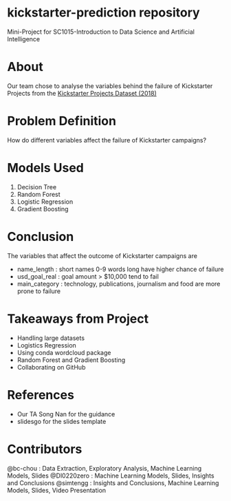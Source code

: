 # kickstarter-prediction repository
Mini-Project for SC1015-Introduction to Data Science and Artificial Intelligence

# About
Our team chose to analyse the variables behind the failure of Kickstarter Projects from the <a href="https://www.kaggle.com/datasets/kemical/kickstarter-projects?resource=download" target="_blank" rel="noopener noreferrer"> Kickstarter Projects Dataset (2018) </a>

# Problem Definition
How do different variables affect the failure of Kickstarter campaigns?

# Models Used
1. Decision Tree
2. Random Forest
3. Logistic Regression
4. Gradient Boosting

# Conclusion
The variables that affect the outcome of Kickstarter campaigns are 
- name_length : short names 0-9 words long have higher chance of failure
- usd_goal_real : goal amount > $10,000 tend to fail
- main_category : technology, publications, journalism and food are more prone to failure

# Takeaways from Project
- Handling large datasets
- Logistics Regression
- Using conda wordcloud package
- Random Forest and Gradient Boosting
- Collaborating on GitHub

# References
- Our TA Song Nan for the guidance
- slidesgo for the slides template

# Contributors
@bc-chou : Data Extraction, Exploratory Analysis, Machine Learning Models, Slides
@Dl0220zero : Machine Learning Models, Slides, Insights and Conclusions
@simtengg : Insights and Conclusions, Machine Learning Models, Slides, Video Presentation

